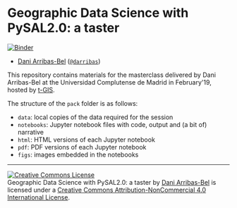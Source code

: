 # Geographic Data Science with PySAL2.0: a taster

[![Binder](https://mybinder.org/badge_logo.svg)](https://mybinder.org/v2/gh/darribas/gds_ucm19/master)

* [Dani Arribas-Bel](http://darribas.org) ([`@darribas`](https://www.twitter.com/darribas))

This repository contains materials for the masterclass delivered by Dani Arribas-Bel at the Universidad Complutense de Madrid in February'19, hosted by [t-GIS](https://www.ucm.es/tgis).

The structure of the `pack` folder is as follows:

- `data`: local copies of the data required for the session
- `notebooks`: Jupyter notebook files with code, output and (a bit of) narrative
- `html`: HTML versions of each Jupyter notebook
- `pdf`: PDF versions of each Jupyter notebook
- `figs`: images embedded in the notebooks

---

<a rel="license" href="http://creativecommons.org/licenses/by-nc/4.0/"><img alt="Creative Commons License" style="border-width:0" src="https://i.creativecommons.org/l/by-nc/4.0/88x31.png" /></a><br /><span xmlns:dct="http://purl.org/dc/terms/" property="dct:title">Geographic Data Science with PySAL2.0: a taster</span> by <a xmlns:cc="http://creativecommons.org/ns#" href="https://github.com/darribas/gds_ucm19" property="cc:attributionName" rel="cc:attributionURL">Dani Arribas-Bel</a> is licensed under a <a rel="license" href="http://creativecommons.org/licenses/by-nc/4.0/">Creative Commons Attribution-NonCommercial 4.0 International License</a>.
